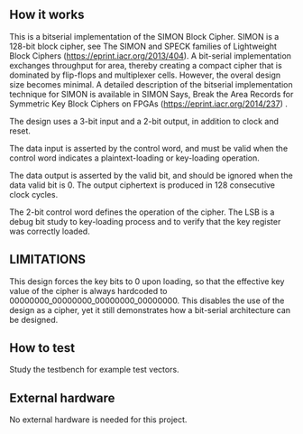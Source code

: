 <!---

This file is used to generate your project datasheet. Please fill in the information below and delete any unused
sections.

You can also include images in this folder and reference them in the markdown. Each image must be less than
512 kb in size, and the combined size of all images must be less than 1 MB.
-->

## How it works

This is a bitserial implementation of the SIMON Block Cipher.  SIMON
is a 128-bit block cipher, see The SIMON and SPECK families of
Lightweight Block Ciphers (https://eprint.iacr.org/2013/404). A
bit-serial implementation exchanges throughput for area, thereby
creating a compact cipher that is dominated by flip-flops and
multiplexer cells.  However, the overal design size becomes minimal. A
detailed description of the bitserial implementation technique for
SIMON is available in SIMON Says, Break the Area Records for
Symmetric Key Block Ciphers on FPGAs (https://eprint.iacr.org/2014/237) .

The design uses a 3-bit input and a 2-bit output, in addition to clock and reset.

The data input is asserted by the control word, and must be valid when
the control word indicates a plaintext-loading or key-loading
operation.

The data output is asserted by the valid bit, and should be ignored
when the data valid bit is 0. The output ciphertext is produced in 128
consecutive clock cycles.

The 2-bit control word defines the operation of the cipher. The LSB is
a debug bit study to key-loading process and to verify that the key
register was correctly loaded.

## LIMITATIONS

This design forces the key bits to 0 upon loading, so that the
effective key value of the cipher is always hardcoded to
00000000_00000000_00000000_00000000.  This disables the use of the
design as a cipher, yet it still demonstrates how a bit-serial
architecture can be designed.

## How to test

Study the testbench for example test vectors.

## External hardware

No external hardware is needed for this project.
